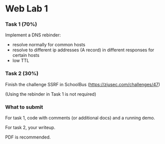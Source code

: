 # Web Lab 1

### Task 1 (70%)

Implement a DNS rebinder:

- resolve normally for common hosts
- resolve to different ip addresses (A record) in different responses for certain hosts
- low TTL

### Task 2 (30%)

Finish the challenge SSRF in SchoolBus (https://zjusec.com/challenges/47)

(Using the rebinder in Task 1 is not required)



### What to submit

For task 1, code with comments (or additional docs) and a running demo.

For task 2, your writeup.

PDF is recommended.
